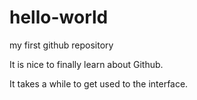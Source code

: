 # hello-world
my first github repository

It is nice to finally learn about Github. 

It takes a while to get used to the interface.
